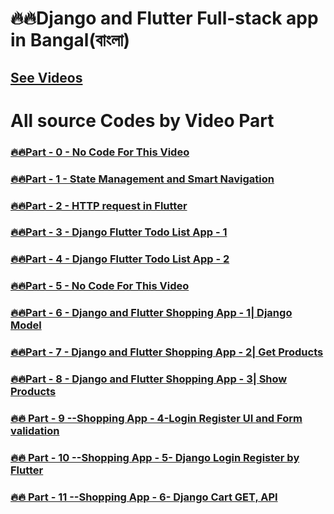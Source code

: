 # 🔥🔥Django and Flutter Full-stack app in Bangal(বাংলা)
<!-- ### [🔥🔥Part - 0 -  ]() -->
## [See Videos](https://www.youtube.com/playlist?list=PLsC9YeVUTz3-pr31-J7PJW-CYjbxuR2gT)

# All source Codes by Video Part
### [🔥🔥Part - 0 - No Code For This Video]()
### [🔥🔥Part - 1 - State Management and Smart Navigation ](https://github.com/codewithrafiq/DJANGO-FLUTTER-in-Bangla/tree/68b8608885cef4bf906fb816d636d50e3cd93cae)
### [🔥🔥Part - 2 - HTTP request in Flutter ](https://github.com/codewithrafiq/DJANGO-FLUTTER-in-Bangla/tree/15aa63972bddf8231e1c4d08e8b50a5e32d4ea8b) 
### [🔥🔥Part - 3 - Django Flutter Todo List App - 1 ](https://github.com/codewithrafiq/DJANGO-FLUTTER-in-Bangla/tree/d9b5b5b6173ab6bbcbc861465c595821fcb74d12)
### [🔥🔥Part - 4 - Django Flutter Todo List App - 2 ](https://github.com/codewithrafiq/DJANGO-FLUTTER-in-Bangla/tree/e1f9b888f2a7fd3d6c37be5fbdf81c106c1826dc)
### [🔥🔥Part - 5 - No Code For This Video]()
### [🔥🔥Part - 6 - Django and Flutter Shopping App - 1| Django Model](https://github.com/codewithrafiq/DJANGO-FLUTTER-in-Bangla/tree/d3c8a7890574c16fcd140add28977017f35b9232)
### [🔥🔥Part - 7 - Django and Flutter Shopping App - 2| Get Products](https://github.com/codewithrafiq/DJANGO-FLUTTER-in-Bangla/tree/c6d75047d5a4bdf6db350e0a7aed2fe2b9a3093d)
### [🔥🔥Part - 8 - Django and Flutter Shopping App - 3| Show Products](https://github.com/codewithrafiq/DJANGO-FLUTTER-in-Bangla/tree/2541e591d10088bbc989d887508051870a3ba0b9)
### [🔥🔥 Part - 9 --Shopping App - 4-Login Register UI and Form validation](https://github.com/codewithrafiq/DJANGO-FLUTTER-in-Bangla/tree/233d7dc6b20627680e52ff7e3ebe3913aa665520)
### [🔥🔥 Part - 10 --Shopping App - 5- Django Login Register by Flutter](https://github.com/codewithrafiq/DJANGO-FLUTTER-in-Bangla/tree/39f039792bf2366778d27c3a2c771621fb56307f)
### [🔥🔥 Part - 11 --Shopping App - 6- Django Cart GET, API ](https://github.com/codewithrafiq/DJANGO-FLUTTER-in-Bangla/tree/a17743cc50378c7160f4f7edb3804ca7f6a0e81b)
